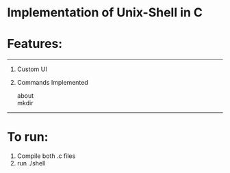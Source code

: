 # Implementation of Unix-Shell in C

# Features:
---
1. Custom UI
2. Commands Implemented

   about  
   mkdir  

---
# To run:
1. Compile both .c files
2. run ./shell
